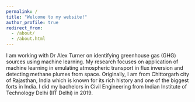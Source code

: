 ```yaml
---
permalink: /
title: "Welcome to my website!"
author_profile: true
redirect_from: 
  - /about/
  - /about.html
---
```


I am working with Dr Alex Turner on identifying greenhouse gas (GHG) sources using machine learning. My research focuses on application of machine learning in emulating atmospheric transport in flux inversion and detecting methane plumes from space.
Originally, I am from Chittorgarh city of Rajasthan, India which is known for its rich history and one of the biggest forts in India. I did my bachelors in Civil Engineering from Indian Institute of Technology Delhi (IIT Delhi) in 2019. 
